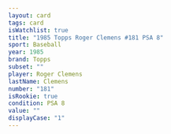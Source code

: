 ```yaml
---
layout: card
tags: card
isWatchlist: true
title: "1985 Topps Roger Clemens #181 PSA 8"
sport: Baseball
year: 1985
brand: Topps
subset: ""
player: Roger Clemens
lastName: Clemens
number: "181"
isRookie: true
condition: PSA 8
value: ""
displayCase: "1"
---
```

